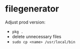 # filegenerator

Adjust prod version:

- `pkg .`
- delete unnecessary files
- `sudo cp <name> /usr/local/bin`
